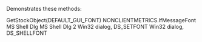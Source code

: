 Demonstrates these methods:

GetStockObject(DEFAULT_GUI_FONT)
NONCLIENTMETRICS.lfMessageFont
MS Shell Dlg
MS Shell Dlg 2
Win32 dialog, DS_SETFONT
Win32 dialog, DS_SHELLFONT

